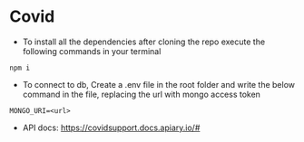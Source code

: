 # Covid

- To install all the dependencies after cloning the repo execute the following commands in your terminal
```
npm i
```

- To connect to db, Create a .env file in the root folder and write the below command in the file, replacing the url with mongo access token
```
MONGO_URI=<url>
```
- API docs: 
https://covidsupport.docs.apiary.io/#
